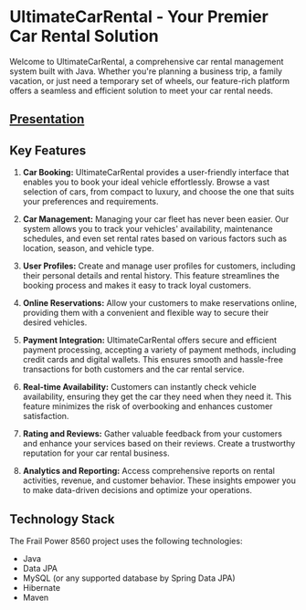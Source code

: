# UltimateCarRental - Your Premier Car Rental Solution

Welcome to UltimateCarRental, a comprehensive car rental management system built with Java. Whether you're planning a business trip, a family vacation, or just need a temporary set of wheels, our feature-rich platform offers a seamless and efficient solution to meet your car rental needs.

## [Presentation](https://drive.google.com/file/d/1jywtkDEu6-ptnNkF9QJQ9cZLL0O5qxBi/view?usp=sharing)

## Key Features

1. **Car Booking:** UltimateCarRental provides a user-friendly interface that enables you to book your ideal vehicle effortlessly. Browse a vast selection of cars, from compact to luxury, and choose the one that suits your preferences and requirements.

2. **Car Management:** Managing your car fleet has never been easier. Our system allows you to track your vehicles' availability, maintenance schedules, and even set rental rates based on various factors such as location, season, and vehicle type.

3. **User Profiles:** Create and manage user profiles for customers, including their personal details and rental history. This feature streamlines the booking process and makes it easy to track loyal customers.

4. **Online Reservations:** Allow your customers to make reservations online, providing them with a convenient and flexible way to secure their desired vehicles.

5. **Payment Integration:** UltimateCarRental offers secure and efficient payment processing, accepting a variety of payment methods, including credit cards and digital wallets. This ensures smooth and hassle-free transactions for both customers and the car rental service.

6. **Real-time Availability:** Customers can instantly check vehicle availability, ensuring they get the car they need when they need it. This feature minimizes the risk of overbooking and enhances customer satisfaction.

7. **Rating and Reviews:** Gather valuable feedback from your customers and enhance your services based on their reviews. Create a trustworthy reputation for your car rental business.

8. **Analytics and Reporting:** Access comprehensive reports on rental activities, revenue, and customer behavior. These insights empower you to make data-driven decisions and optimize your operations.

## Technology Stack
The Frail Power 8560 project uses the following technologies:

- Java
- Data JPA
- MySQL (or any supported database by Spring Data JPA)
- Hibernate
- Maven
